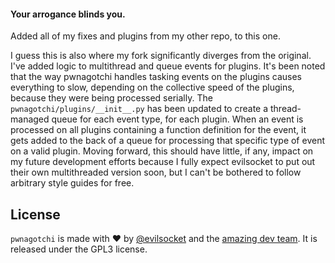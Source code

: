 #### Your arrogance blinds you.
Added all of my fixes and plugins from my other repo, to this one.

I guess this is also where my fork significantly diverges from the original. I've added logic to multithread and queue events for plugins. It's been noted that the way pwnagotchi handles tasking events on the plugins causes everything to slow, depending on the collective speed of the plugins, because they were being processed serially. The `pwnagotchi/plugins/__init__.py` has been updated to create a thread-managed queue for each event type, for each plugin. When an event is processed on all plugins containing a function definition for the event, it gets added to the back of a queue for processing that specific type of event on a valid plugin. Moving forward, this should have little, if any, impact on my future development efforts because I fully expect evilsocket to put out their own multithreaded version soon, but I can't be bothered to follow arbitrary style guides for free.


## License

`pwnagotchi` is made with ♥  by [@evilsocket](https://twitter.com/evilsocket) and the [amazing dev team](https://github.com/evilsocket/pwnagotchi/graphs/contributors). It is released under the GPL3 license.
